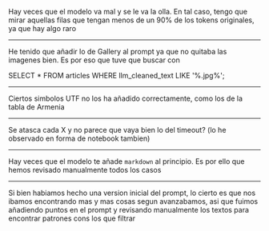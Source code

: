 Hay veces que el modelo va mal y se le va la olla. En tal caso, tengo que mirar aquellas filas que tengan menos 
de un 90% de los tokens originales, ya que hay algo raro

---

He tenido que añadir lo de Gallery al prompt ya que no quitaba las imagenes bien. Es por eso que tuve que buscar con

SELECT *
FROM articles
WHERE llm_cleaned_text LIKE '%.jpg%';

----

Ciertos simbolos UTF no los ha añadido correctamente, como los de la tabla de Armenia

----

Se atasca cada X y no parece que vaya bien lo del timeout? (lo he observado en forma de notebook tambien)

----

Hay veces que el modelo te añade ```markdown``` al principio. Es por ello que hemos revisado manualmente todos los casos

----

Si bien habiamos hecho una version inicial del prompt, lo cierto es que nos ibamos encontrando mas y mas cosas segun avanzabamos,
asi que fuimos añadiendo puntos en el prompt y revisando manualmente los textos para encontrar patrones cons los que filtrar